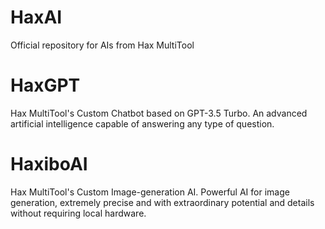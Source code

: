 # HaxAI
Official repository for AIs from Hax MultiTool

# HaxGPT
Hax MultiTool's Custom Chatbot based on GPT-3.5 Turbo. 
An advanced artificial intelligence capable of answering any type of question.

# HaxiboAI
Hax MultiTool's Custom Image-generation AI.
Powerful AI for image generation, extremely precise and with extraordinary potential and details without requiring local hardware.